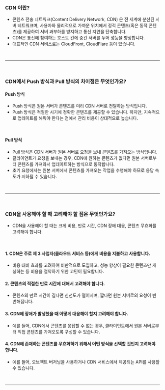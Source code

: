 ### CDN 이란?
- 콘텐츠 전송 네트워크(Content Delivery Network, CDN) 은 전 세계에 분산된 서버 네트워크며, 사용자와 물리적으로 가까운 위치에서 정적 콘텐츠(혹은 동적 콘텐츠)를 제공하여 서버 과부하를 방지하고 통신 지연을 단축합니다.
- CDN은 통신에 참여하는 호스트 간에 중간 서버를 두어 성능을 향상합니다.
- 대표적인 CDN 서비스로는 CloudFront, CloudFlare 등이 있습니다.


<br>

---

<br>

  

### CDN에서 Push 방식과 Pull 방식의 차이점은 무엇인가요? 
#### Push 방식
- Push 방식은 원본 서버가 콘텐츠를 미리 CDN 서버로 전달하는 방식입니다.
- Push 방식은 적절한 시기에 정확한 콘텐츠를 제공할 수 있습니다. 하지만, 지속적으로 업데이트를 해줘야 한다는 점에서 관리 비용이 상대적으로 높습니다.


<br>


#### Pull 방식
- Pull 방식은 CDN 서버가 원본 서버로 요청을 보내 콘텐츠를 가져오는 방식입니다.
- 클라이언트가 요청을 보내는 경우, CDN에 원하는 콘텐츠가 없다면 원본 서버로부터 콘텐츠를 가져와서 업데이트하는 방식으로 동작합니다.
- 초기 요청에서는 원본 서버에서 콘텐츠를 가져오는 작업을 수행해야 하므로 응답 속도가 저하될 수 있습니다.



<br>

---

<br>

  



### CDN을 사용해야 할 때 고려해야 할 점은 무엇인가요? 
- CDN을 사용해야 할 때는 크게 비용, 만료 시간, CDN 장애 대응, 콘텐츠 무효화를 고려해야 합니다.

<br>

#### 1. CDN은 주로 제 3 사업자(클라우드 서비스 등)에게 비용을 지불하고 사용합니다.
- 비용 대비 효과를 고려하여 비판적으로 도입하고, 성능 향상이 필요한 콘텐츠만 캐싱하는 등 비용을 절약하기 위한 고민이 필요합니다.


#### 2. 콘텐츠의 적절한 만료 시간에 대해서 고려해야 합니다.
- 콘텐츠의 만료 시간이 길다면 신선도가 떨어지며, 짧다면 원본 서버로의 요청이 빈번해집니다.


#### 3. CDN에 장애가 발생했을 때 어떻게 대응해야 할지 고려해야 합니다. 
- 예를 들어, CDN에서 콘텐츠를 응답할 수 없는 경우, 클라이언트에서 원본 서버로부터 직접 콘텐츠를 가져오도록 구성할 수 있습니다.


#### 4. CDN에 존재하는 콘텐츠를 무효화하기 위해서 어떤 방식을 선택할 것인지 고려해야 합니다. 
- 예를 들어, 오브젝트 버저닝을 사용하거나 CDN 서비스에서 제공되는 API를 사용할 수 있습니다.



<br>

---

<br>

  

